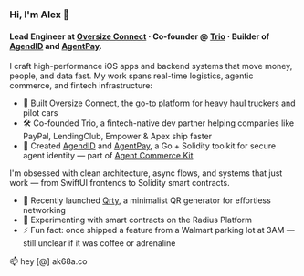 ### Hi, I'm Alex 👋

#### Lead Engineer at [Oversize Connect](https://apps.apple.com/us/app/oversize-connect/id6741709246) · Co-founder @ [Trio](https://trio.dev) · Builder of [AgendID](https://github.com/ak68a/agentid-core) and [AgentPay](https://github.com/ak68a/agentpay-core).

I craft high-performance iOS apps and backend systems that move money, people, and data fast. My work spans real-time logistics, agentic commerce, and fintech infrastructure:

- 📱 Built Oversize Connect, the go-to platform for heavy haul truckers and pilot cars
- 🛠 Co-founded Trio, a fintech-native dev partner helping companies like PayPal, LendingClub, Empower & Apex ship faster
- 🔐 Created [AgendID](https://github.com/ak68a/agentid-core) and [AgentPay](https://github.com/ak68a/agentpay-core), a Go + Solidity toolkit for secure agent identity — part of [Agent Commerce Kit](https://www.agentcommercekit.com)

I'm obsessed with clean architecture, async flows, and systems that just work — from SwiftUI frontends to Solidity smart contracts.

- 🚀 Recently launched [Qrty](https://apps.apple.com/us/app/qrty/id6744279795), a minimalist QR generator for effortless networking
- 🧪 Experimenting with smart contracts on the Radius Platform
- ⚡ Fun fact: once shipped a feature from a Walmart parking lot at 3AM — still unclear if it was coffee or adrenaline

📫 hey [@] ak68a.co
